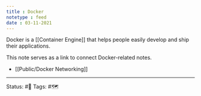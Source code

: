 ```yaml
---
title : Docker
notetype : feed
date : 03-11-2021
---
```


Docker is a [[Container Engine]] that helps people easily develop and ship their applications.

This note serves as a link to connect Docker-related notes.

- [[Public/Docker Networking]]

-----

Status: #🌲 
Tags: #🗺️ 
